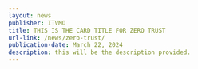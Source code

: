 ```yaml
---
layout: news
publisher: ITVMO
title: THIS IS THE CARD TITLE FOR ZERO TRUST
url-link: /news/zero-trust/
publication-date: March 22, 2024
description: this will be the description provided.
---
```


